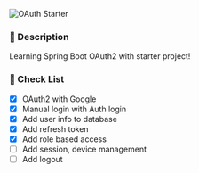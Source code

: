 ![OAuth Starter](https://user-images.githubusercontent.com/51282340/232512909-e3a01942-ff98-4d3e-803e-694839fc7d17.png)

### 📜 Description
Learning Spring Boot OAuth2 with starter project!


### 📝 Check List
- [x] OAuth2 with Google
- [x] Manual login with Auth login
- [x] Add user info to database
- [x] Add refresh token
- [x] Add role based access
- [ ] Add session, device management
- [ ] Add logout
